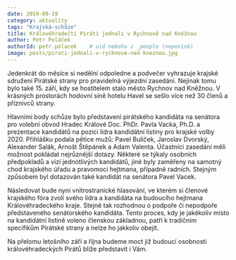 ```yaml
---
date: 2019-09-19
category: aktuality
tags: "Krajská-schůze"
title: Královéhradečtí Piráti jednali v Rychnově nad Kněžnou 
author: Petr Poláček
authorId: petr.polacek    # uid nekoho z _people (nepoviné)
image: posts/pirati-jednali-v-rychnove-nad-kneznou.jpg
---
```


Jedenkrát do měsíce si nedělní odpoledne a podvečer vyhrazuje krajské sdružení Pirátské strany pro pravidelná výjezdní zasedání. Nejinak tomu bylo také 15. září, kdy se hostitelem stalo město Rychnov nad Kněžnou. V krásných prostorách hodovní síně hotelu Havel se sešlo více než 30 členů a příznivců strany.

Hlavními body schůze bylo představení pirátského kandidáta na senátora pro volební obvod Hradec Králové Doc. PhDr. Pavla Vacka, Ph.D. a prezentace kandidátů na pozici lídra kandidátní listiny pro krajské volby 2020. Přihlášku podala pětice mužů: Pavel Bulíček, Jaroslav Dvorský, Alexander Salák, Arnošt Štěpánek a Adam Valenta.
Účastníci zasedání měli možnost pokládat nejrůznější dotazy. Některé se týkaly osobních předpokladů a vizí jednotlivých kandidátů, jiné byly zaměřeny na samotný chod krajského úřadu a pravomoci hejtmana, případně radních. Stejným způsobem byl dotazován také kandidát na senátora Pavel Vacek.

Následovat bude nyní vnitrostranické hlasování, ve kterém si členové krajského fóra zvolí svého lídra a kandidáta na budoucího hejtmana Královéhradeckého kraje. Stejně tak rozhodnou o podpoře či nepodpoře představeného senátorského kandidáta. Tento proces, kdy je jakékoliv místo na kandidátní listině voleno členskou základnou, patří k tradičním specifikům Pirátské strany a nelze ho jakkoliv obejít.

Na přelomu letošního září a října budeme moct již budoucí osobnosti královéhradeckých Pirátů blíže představit i Vám.

